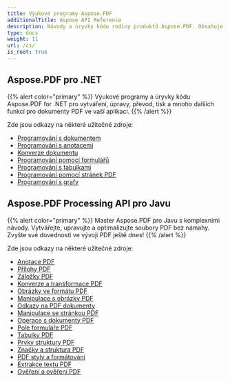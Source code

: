 ```yaml
---
title: Výukové programy Aspose.PDF
additionalTitle: Aspose API Reference
description: Návody a úryvky kódu rodiny produktů Aspose.PDF. Obsahuje základní a pokročilé tutoriály použití Aspose.PDF.
type: docs
weight: 11
url: /cs/
is_root: true
---
```


## Aspose.PDF pro .NET
{{% alert color="primary" %}}
Výukové programy a úryvky kódu Aspose.PDF for .NET pro vytváření, úpravy, převod, tisk a mnoho dalších funkcí pro dokumenty PDF ve vaší aplikaci. 
{{% /alert %}}

Zde jsou odkazy na některé užitečné zdroje:
- [Programování s dokumentem](./net/programming-with-document/)
- [Programování s anotacemi](./net/annotations/)  
- [Konverze dokumentu](./net/document-conversion/)
- [Programování pomocí formulářů](./net/programming-with-forms/)
- [Programování s tabulkami](./net/programming-with-tables/) 
- [Programování pomocí stránek PDF](./net/programming-with-pdf-pages/)
- [Programování s grafy](./net/programming-with-graphs/)
 
## Aspose.PDF Processing API pro Javu
{{% alert color="primary" %}}
Master Aspose.PDF pro Javu s komplexními návody. Vytvářejte, upravujte a optimalizujte soubory PDF bez námahy. Zvyšte své dovednosti ve vývoji PDF ještě dnes!
{{% /alert %}}

Zde jsou odkazy na některé užitečné zdroje:
- [Anotace PDF](./java/pdf-annotations/)
- [Přílohy PDF](./java/pdf-attachments/)
- [Záložky PDF](./java/pdf-bookmarks/)
- [Konverze a transformace PDF](./java/pdf-conversion-transformation/)
- [Obrázky ve formátu PDF](./java/pdf-images/)
- [Manipulace s obrázky PDF](./java/pdf-image-manipulation/)
- [Odkazy na PDF dokumenty](./java/pdf-document-links/)
- [Manipulace se stránkou PDF](./java/pdf-page-manipulation/)
- [Operace s dokumenty PDF](./java/pdf-document-operations/)
- [Pole formuláře PDF](./java/pdf-form-fields/)
- [Tabulky PDF](./java/pdf-tables/)
- [Prvky struktury PDF](./java/pdf-structure-elements/)
- [Značky a struktura PDF](./java/pdf-tags-and-structure/)
- [PDF styly a formátování](./java/pdf-styles-and-formatting/)
- [Extrakce textu PDF](./java/pdf-text-extraction/)
- [Ověření a ověření PDF](./java/pdf-validation-and-verification/)

